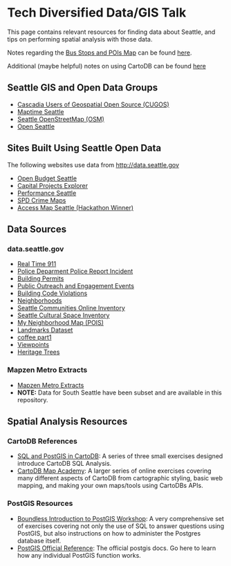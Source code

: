 # Tech Diversified Data/GIS Talk

This page contains relevant resources for finding data about Seattle, and tips on
performing spatial analysis with those data.

Notes regarding the [Bus Stops and POIs Map](https://td-data-workshop.cartodb.com/viz/67413342-2174-11e6-9958-0ecfd53eb7d3/public_map)
can be found [here](bus_amenity_analysis.markdown).

Additional (maybe helpful) notes on using CartoDB can be found [here](cartodb-notes.markdown)

## Seattle GIS and Open Data Groups

- [Cascadia Users of Geospatial Open Source (CUGOS)](http://cugos.org/)
- [Maptime Seattle](http://www.meetup.com/MaptimeSEA/)
- [Seattle OpenStreetMap (OSM)](http://www.meetup.com/OpenStreetMap-Seattle/)
- [Open Seattle](http://www.meetup.com/openseattle/)

## Sites Built Using Seattle Open Data

The following websites use data from http://data.seattle.gov

- [Open Budget Seattle](http://openbudget.seattle.gov/#!/year/default)
- [Capital Projects Explorer](https://capitalprojects.seattle.gov/#/)
- [Performance Seattle](https://performance.seattle.gov)
- [SPD Crime Maps](http://www.seattle.gov/seattle-police-department/crime-data/online-crime-maps)
- [Access Map Seattle (Hackathon Winner)](http://www.accessmapseattle.com)

## Data Sources

### data.seattle.gov

- [Real Time 911](https://data.seattle.gov/Public-Safety/Seattle-Real-Time-Fire-911-Calls/kzjm-xkqj)
- [Police Deparment Police Report Incident](https://data.seattle.gov/Public-Safety/Seattle-Police-Department-Police-Report-Incident/7ais-f98f)
- [Building Permits](https://data.seattle.gov/Permitting/Building-Permits-Current/mags-97de)
- [Public Outreach and Engagement Events](https://data.seattle.gov/Community/Public-Outreach-and-Engagement-Events/8pec-7ugc)
- [Building Code Violations](https://data.seattle.gov/Community/Code-Violation-Cases/dk8m-pdjf)
- [Neighborhoods](https://data.seattle.gov/dataset/Neighborhoods/2mbt-aqqx)
- [Seattle Communities Online Inventory](https://data.seattle.gov/Community/Seattle-Communities-Online-Inventory/5ytf-wban)
- [Seattle Cultural Space Inventory](https://data.seattle.gov/Community/Seattle-Cultural-Space-Inventory/vsxr-aydq)
- [My Neighborhood Map (POIS)](https://data.seattle.gov/Community/My-Neighborhood-Map/82su-5fxf)
- [Landmarks Dataset](https://data.seattle.gov/Community/Landmarks/7nqc-eijt)
- [coffee part1](https://data.seattle.gov/Finance/coffee-part-1/5zuz-gefe)
- [Viewpoints](https://data.seattle.gov/Community/Viewpoints/5bsb-yqra)
- [Heritage Trees](https://data.seattle.gov/Community/Heritage-Trees/5979-eagq)

### Mapzen Metro Extracts

- [Mapzen Metro Extracts](https://mapzen.com/data/metro-extracts/)
- **NOTE:** Data for South Seattle have been subset and are available in this repository.

## Spatial Analysis Resources

### CartoDB References

- [SQL and PostGIS in CartoDB](https://academy.cartodb.com/courses/sql-postgis/): A series of three small exercises designed
  introduce CartoDB SQL Analysis.
- [CartoDB Map Academy](https://academy.cartodb.com/courses/sql-postgis/): A larger series of online exercises covering many
  different aspects of CartoDB from cartographic styling, basic web mapping, and making your own maps/tools using CartoDBs APIs.

### PostGIS Resources

- [Boundless Introduction to PostGIS Workshop](http://workshops.boundlessgeo.com/postgis-intro/): A very comprehensive set of
  exercises covering not only the use of SQL to answer questions using PostGIS, but also instructions on how to administer the
  Postgres database itself.
- [PostGIS Official Reference](http://postgis.net/docs/reference.html): The official postgis docs. Go here to learn how any
  individual PostGIS function works.

